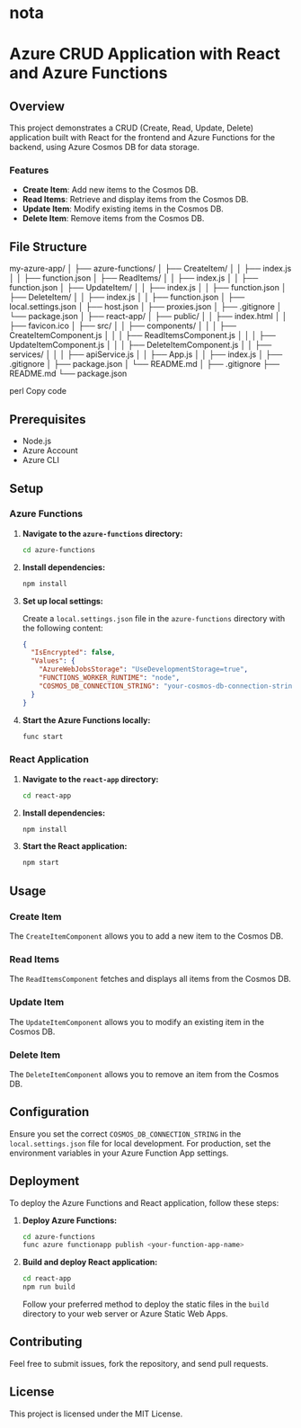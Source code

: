 # nota

# Azure CRUD Application with React and Azure Functions

## Overview

This project demonstrates a CRUD (Create, Read, Update, Delete) application built with React for the frontend and Azure Functions for the backend, using Azure Cosmos DB for data storage.

### Features

- **Create Item**: Add new items to the Cosmos DB.
- **Read Items**: Retrieve and display items from the Cosmos DB.
- **Update Item**: Modify existing items in the Cosmos DB.
- **Delete Item**: Remove items from the Cosmos DB.

## File Structure

my-azure-app/
│
├── azure-functions/
│ ├── CreateItem/
│ │ ├── index.js
│ │ ├── function.json
│ ├── ReadItems/
│ │ ├── index.js
│ │ ├── function.json
│ ├── UpdateItem/
│ │ ├── index.js
│ │ ├── function.json
│ ├── DeleteItem/
│ │ ├── index.js
│ │ ├── function.json
│ ├── local.settings.json
│ ├── host.json
│ ├── proxies.json
│ ├── .gitignore
│ └── package.json
│
├── react-app/
│ ├── public/
│ │ ├── index.html
│ │ ├── favicon.ico
│ ├── src/
│ │ ├── components/
│ │ │ ├── CreateItemComponent.js
│ │ │ ├── ReadItemsComponent.js
│ │ │ ├── UpdateItemComponent.js
│ │ │ ├── DeleteItemComponent.js
│ │ ├── services/
│ │ │ ├── apiService.js
│ │ ├── App.js
│ │ ├── index.js
│ ├── .gitignore
│ ├── package.json
│ └── README.md
│
├── .gitignore
├── README.md
└── package.json

perl
Copy code

## Prerequisites

- Node.js
- Azure Account
- Azure CLI

## Setup

### Azure Functions

1. **Navigate to the `azure-functions` directory:**

    ```bash
    cd azure-functions
    ```

2. **Install dependencies:**

    ```bash
    npm install
    ```

3. **Set up local settings:**

    Create a `local.settings.json` file in the `azure-functions` directory with the following content:

    ```json
    {
      "IsEncrypted": false,
      "Values": {
        "AzureWebJobsStorage": "UseDevelopmentStorage=true",
        "FUNCTIONS_WORKER_RUNTIME": "node",
        "COSMOS_DB_CONNECTION_STRING": "your-cosmos-db-connection-string"
      }
    }
    ```

4. **Start the Azure Functions locally:**

    ```bash
    func start
    ```

### React Application

1. **Navigate to the `react-app` directory:**

    ```bash
    cd react-app
    ```

2. **Install dependencies:**

    ```bash
    npm install
    ```

3. **Start the React application:**

    ```bash
    npm start
    ```

## Usage

### Create Item

The `CreateItemComponent` allows you to add a new item to the Cosmos DB.

### Read Items

The `ReadItemsComponent` fetches and displays all items from the Cosmos DB.

### Update Item

The `UpdateItemComponent` allows you to modify an existing item in the Cosmos DB.

### Delete Item

The `DeleteItemComponent` allows you to remove an item from the Cosmos DB.

## Configuration

Ensure you set the correct `COSMOS_DB_CONNECTION_STRING` in the `local.settings.json` file for local development. For production, set the environment variables in your Azure Function App settings.

## Deployment

To deploy the Azure Functions and React application, follow these steps:

1. **Deploy Azure Functions:**

    ```bash
    cd azure-functions
    func azure functionapp publish <your-function-app-name>
    ```

2. **Build and deploy React application:**

    ```bash
    cd react-app
    npm run build
    ```

    Follow your preferred method to deploy the static files in the `build` directory to your web server or Azure Static Web Apps.

## Contributing

Feel free to submit issues, fork the repository, and send pull requests.

## License

This project is licensed under the MIT License.
